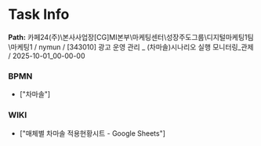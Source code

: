 # Task Info

**Path:** 카페24(주)\본사사업장\[CG]MI본부\마케팅센터\성장주도그룹\디지털마케팅1팀\마케팅1 / nymun / [343010] 광고 운영 관리 _ (차마솔)시나리오 실행 모니터링_관제 / 2025-10-01_00-00-00

### BPMN
- ["차마솔"]

### WIKI
- ["매체별 차마솔 적용현황시트 - Google Sheets"]


